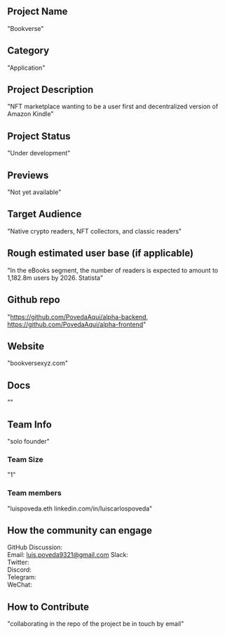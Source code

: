 ## Project Name <!-- Add your project name here with format "Project Name"-->
"Bookverse"
## Category 
<!--developer tooling, application, wallet, infrastructure, etc-->
"Application"
## Project Description
<!--Describe your project in a few sentences. -->
"NFT marketplace wanting to be a user first and decentralized version of Amazon Kindle"
## Project Status
<!--brainstorming, fundraising, under development, beta, shipped, etc-->
"Under development"
## Previews
<!--Add some screenshots to give a preview of your product-->
"Not yet available"
## Target Audience
<!--Describe who will be your project's users-->
"Native crypto readers, NFT collectors, and classic readers"
## Rough estimated user base (if applicable)
<!--How many users do you have right now?-->
"In the eBooks segment, the number of readers is expected to amount to 1,182.8m users by 2026. Statista"
## Github repo
<!--Attach a link to your GitHub repo if it's OSS-->
"https://github.com/PovedaAqui/alpha-backend, https://github.com/PovedaAqui/alpha-frontend"
## Website
<!--Link your website if available-->
"bookversexyz.com"
## Docs
<!--Including a link to your project docs!-->
""
## Team Info
<!-- Introduce your amazing team - how many team members are working on this project and who are they?-->
"solo founder"
### Team Size  
"1"
### Team members  
"luispoveda.eth
linkedin.com/in/luiscarlospoveda"
## How the community can engage
GitHub Discussion: <!--Start a disucssion with the community here: https://github.com/filecoin-project/community/discussions/new and attach the link!-->  
Email:  luis.poveda9321@gmail.com
Slack:  
Twitter:  
Discord:  
Telegram:  
WeChat:  

## How to Contribute
<!--How can the community contribute to your project?--> "collaborating in the repo of the project be in touch by email"
